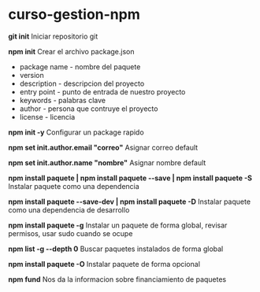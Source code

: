 # curso-gestion-npm

**git init** 
Iniciar repositorio git

**npm init**
Crear el archivo package.json

* package name - nombre del paquete
* version
* description - descripcion del proyecto
* entry point  - punto de entrada de nuestro proyecto
* keywords - palabras clave
* author - persona que contruye el proyecto
* license - licencia

**npm init -y** 
Configurar un package rapido

**npm set init.author.email "correo"** 
Asignar correo default

**npm set init.author.name "nombre"** 
Asignar nombre default

**npm install paquete | npm install paquete --save | npm install paquete -S**
Instalar paquete como una dependencia

**npm install paquete --save-dev | npm install paquete -D**
Instalar paquete como una dependencia de desarrollo

**npm install paquete -g**
Instalar un paquete de forma global, revisar permisos, usar sudo cuando se ocupe

**npm list -g --depth 0**
Buscar paquetes instalados de forma global

**npm install paquete -O**
Instalar paquete de forma opcional

**npm fund**
Nos da la informacion sobre financiamiento de paquetes
